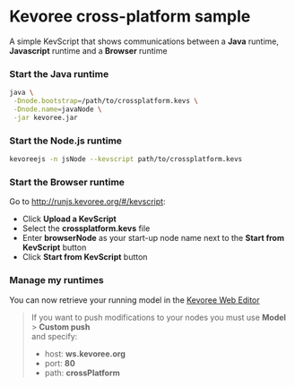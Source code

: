 # Kevoree cross-platform sample

A simple KevScript that shows communications between a **Java** runtime, **Javascript** runtime and a **Browser** runtime

### Start the Java runtime
```sh
java \
 -Dnode.bootstrap=/path/to/crossplatform.kevs \
 -Dnode.name=javaNode \
 -jar kevoree.jar
```

### Start the Node.js runtime
```sh
kevoreejs -n jsNode --kevscript path/to/crossplatform.kevs
```

### Start the Browser runtime
Go to http://runjs.kevoree.org/#/kevscript:
 - Click **Upload a KevScript**
 - Select the **crossplatform.kevs** file
 - Enter **browserNode** as your start-up node name next to the **Start from KevScript** button
 - Click **Start from KevScript** button


### Manage my runtimes
You can now retrieve your running model in the [Kevoree Web Editor](http://editor.kevoree.org/?host=ws.kevoree.org&port=80&path=crossPlatform)

> If you want to push modifications to your nodes you must use **Model** > **Custom push**  
> and specify:
>  - host: **ws.kevoree.org**
>  - port: **80**
>  - path: **crossPlatform**